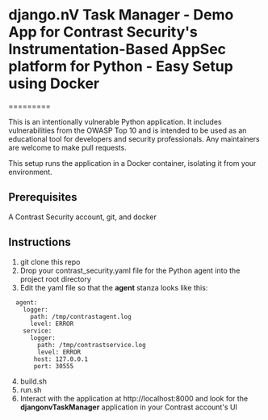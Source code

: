 # django.nV Task Manager - Demo App for Contrast Security's Instrumentation-Based AppSec platform for Python - Easy Setup using Docker
=========

This is an intentionally vulnerable Python application. It includes vulnerabilities from the OWASP Top 10 and is intended to be used as an educational tool for developers and security professionals. Any maintainers are welcome to make pull requests.

This setup runs the application in a Docker container, isolating it from your environment.

## Prerequisites

A Contrast Security account, git, and docker

## Instructions
1. git clone this repo
2. Drop your contrast_security.yaml file for the Python agent into the project root directory
3. Edit the yaml file so that the **agent** stanza looks like this:

```
  agent: 
    logger:
      path: /tmp/contrastagent.log
      level: ERROR
    service: 
      logger: 
        path: /tmp/contrastservice.log
        level: ERROR
       host: 127.0.0.1
       port: 30555
```

4. build.sh
5. run.sh
6. Interact with the application at http://localhost:8000 and look for the **djangonvTaskManager** application in your Contrast account's UI
